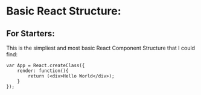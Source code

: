 <h1>Basic React Structure:</h1>

<h2>For Starters:</h2>

This is the simpliest and most basic React Component Structure that I could find:

```
var App = React.createClass({
    render: function(){
        return (<div>Hello World</div>);
    }
});
```
